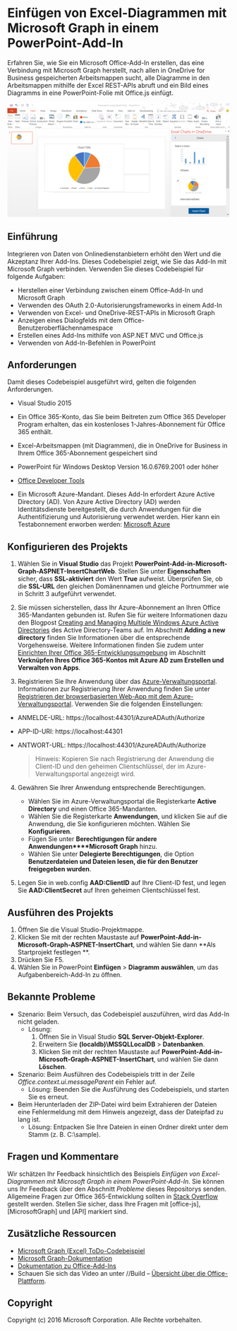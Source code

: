 # Einfügen von Excel-Diagrammen mit Microsoft Graph in einem PowerPoint-Add-In 

Erfahren Sie, wie Sie ein Microsoft Office-Add-In erstellen, das eine Verbindung mit Microsoft Graph herstellt, nach allen in OneDrive for Business gespeicherten Arbeitsmappen sucht, alle Diagramme in den Arbeitsmappen mithilfe der Excel REST-APIs abruft und ein Bild eines Diagramms in eine PowerPoint-Folie mit Office.js einfügt.

![Einfügen von Excel-Diagrammen mit Microsoft Graph in einem PowerPoint-Add-In – Beispiel](../images/InsertChart.png)

## Einführung

Integrieren von Daten von Onlinedienstanbietern erhöht den Wert und die Akzeptanz Ihrer Add-Ins. Dieses Codebeispiel zeigt, wie Sie das Add-In mit Microsoft Graph verbinden. Verwenden Sie dieses Codebeispiel für folgende Aufgaben:

* Herstellen einer Verbindung zwischen einem Office-Add-In und Microsoft Graph
* Verwenden des OAuth 2.0-Autorisierungsframeworks in einem Add-In
* Verwenden von Excel- und OneDrive-REST-APIs in Microsoft Graph
* Anzeigen eines Dialogfelds mit dem Office-Benutzeroberflächennamespace
* Erstellen eines Add-Ins mithilfe von ASP.NET MVC und Office.js 
* Verwenden von Add-In-Befehlen in PowerPoint


## Anforderungen
Damit dieses Codebeispiel ausgeführt wird, gelten die folgenden Anforderungen.

* Visual Studio 2015

* Ein Office 365-Konto, das Sie beim Beitreten zum <a herf="https://profile.microsoft.com/RegSysProfileCenter/wizardnp.aspx?wizid=14b845d0-938c-45af-b061-f798fbb4d170&amp;lcid=1033">Office 365 Developer Program</a> erhalten, das ein kostenloses 1-Jahres-Abonnement für Office 365 enthält.

* Excel-Arbeitsmappen (mit Diagrammen), die in OneDrive for Business in Ihrem Office 365-Abonnement gespeichert sind

* PowerPoint für Windows Desktop Version 16.0.6769.2001 oder höher
* [Office Developer Tools](https://www.visualstudio.com/en-us/features/office-tools-vs.aspx)

* Ein Microsoft Azure-Mandant. Dieses Add-In erfordert Azure Active Directory (AD). Von Azure Active Directory (AD) werden Identitätsdienste bereitgestellt, die durch Anwendungen für die Authentifizierung und Autorisierung verwendet werden. Hier kann ein Testabonnement erworben werden: [Microsoft Azure](https://account.windowsazure.com/SignUp)

## Konfigurieren des Projekts

1. Wählen Sie in **Visual Studio** das Projekt **PowerPoint-Add-in-Microsoft-Graph-ASPNET-InsertChartWeb**. Stellen Sie unter **Eigenschaften** sicher, dass **SSL-aktiviert** den Wert **True** aufweist. Überprüfen Sie, ob die **SSL-URL** den gleichen Domänennamen und gleiche Portnummer wie in Schritt 3 aufgeführt verwendet.
 
2. Sie müssen sicherstellen, dass Ihr Azure-Abonnement an Ihren Office 365-Mandanten gebunden ist. Rufen Sie für weitere Informationen dazu den Blogpost [Creating and Managing Multiple Windows Azure Active Directories](http://blogs.technet.com/b/ad/archive/2013/11/08/creating-and-managing-multiple-windows-azure-active-directories.aspx) des Active Directory-Teams auf. Im Abschnitt **Adding a new directory** finden Sie Informationen über die entsprechende Vorgehensweise. Weitere Informationen finden Sie zudem unter [Einrichten Ihrer Office 365-Entwicklungsumgebung](https://msdn.microsoft.com/office/office365/howto/setup-development-environment#bk_CreateAzureSubscription) im Abschnitt **Verknüpfen Ihres Office 365-Kontos mit Azure AD zum Erstellen und Verwalten von Apps**.

3. Registrieren Sie Ihre Anwendung über das [Azure-Verwaltungsportal](https://manage.windowsazure.com). Informationen zur Registrierung Ihrer Anwendung finden Sie unter [Registrieren der browserbasierten Web-App mit dem Azure-Verwaltungsportal](https://msdn.microsoft.com/office/office365/HowTo/add-common-consent-manually#bk_RegisterWebApp). Verwenden Sie die folgenden Einstellungen:

 - ANMELDE-URL: https://localhost:44301/AzureADAuth/Authorize 
 - APP-ID-URI: https://localhost:44301
 - ANTWORT-URL: https://localhost:44301/AzureADAuth/Authorize	

	> Hinweis: Kopieren Sie nach Registrierung der Anwendung die Client-ID und den geheimen Clientschlüssel, der im Azure-Verwaltungsportal angezeigt wird.
	 
4. Gewähren Sie Ihrer Anwendung entsprechende Berechtigungen.
	*  Wählen Sie im Azure-Verwaltungsportal die Registerkarte **Active Directory** und einen Office 365-Mandanten.
	*  Wählen Sie die Registerkarte **Anwendungen**, und klicken Sie auf die Anwendung, die Sie konfigurieren möchten. Wählen Sie **Konfigurieren**.
	*  Fügen Sie unter **Berechtigungen für andere Anwendungen****Microsoft Graph** hinzu.
	*  Wählen Sie unter **Delegierte Berechtigungen**, die Option **Benutzerdateien und Dateien lesen, die für den Benutzer freigegeben wurden**.

5.  Legen Sie in web.config **AAD:ClientID** auf Ihre Client-ID fest, und legen Sie **AAD:ClientSecret** auf Ihren geheimen Clientschlüssel fest. 

## Ausführen des Projekts
1. Öffnen Sie die Visual Studio-Projektmappe. 
2. Klicken Sie mit der rechten Maustaste auf **PowerPoint-Add-in-Microsoft-Graph-ASPNET-InsertChart**, und wählen Sie dann **Als Startprojekt festlegen **.
2. Drücken Sie F5. 
3. Wählen Sie in PowerPoint **Einfügen** > **Diagramm auswählen**, um das Aufgabenbereich-Add-In zu öffnen.

## Bekannte Probleme

* Szenario: Beim Versuch, das Codebeispiel auszuführen, wird das Add-In nicht geladen.
	* Lösung: 
		1. Öffnen Sie in Visual Studio **SQL Server-Objekt-Explorer**.
		2. Erweitern Sie **(localdb)\MSSQLLocalDB** > **Datenbanken**.
		3. Klicken Sie mit der rechten Maustaste auf **PowerPoint-Add-in-Microsoft-Graph-ASPNET-InsertChart**, und wählen Sie dann **Löschen**. 
* Szenario: Beim Ausführen des Codebeispiels tritt in der Zeile *Office.context.ui.messageParent* ein Fehler auf.	
	* Lösung: Beenden Sie die Ausführung des Codebeispiels, und starten Sie es erneut. 
* Beim Herunterladen der ZIP-Datei wird beim Extrahieren der Dateien eine Fehlermeldung mit dem Hinweis angezeigt, dass der Dateipfad zu lang ist.
	* Lösung: Entpacken Sie Ihre Dateien in einen Ordner direkt unter dem Stamm (z. B. C:\sample).

## Fragen und Kommentare
Wir schätzen Ihr Feedback hinsichtlich des Beispiels *Einfügen von Excel-Diagrammen mit Microsoft Graph in einem PowerPoint-Add-In*. Sie können uns Ihr Feedback über den Abschnitt *Probleme* dieses Repositorys senden. Allgemeine Fragen zur Office 365-Entwicklung sollten in [Stack Overflow](http://stackoverflow.com/questions/tagged/Office365+API) gestellt werden. Stellen Sie sicher, dass Ihre Fragen mit [office-js], [MicrosoftGraph] und [API] markiert sind.

## Zusätzliche Ressourcen

* [Microsoft Graph (Excel) ToDo-Codebeispiel](https://github.com/OfficeDev/Microsoft-Graph-ASPNET-ExcelREST-ToDo)
* [Microsoft Graph-Dokumentation](https://graph.microsoft.io/en-us/docs)
* [Dokumentation zu Office-Add-Ins](https://dev.office.com/docs/add-ins/overview/office-add-ins)
* Schauen Sie sich das Video an unter //Build – [Übersicht über die Office-Plattform](https://channel9.msdn.com/Events/Build/2016/B872 "Übersicht über die Office-Plattform").

## Copyright
Copyright (c) 2016 Microsoft Corporation. Alle Rechte vorbehalten.


